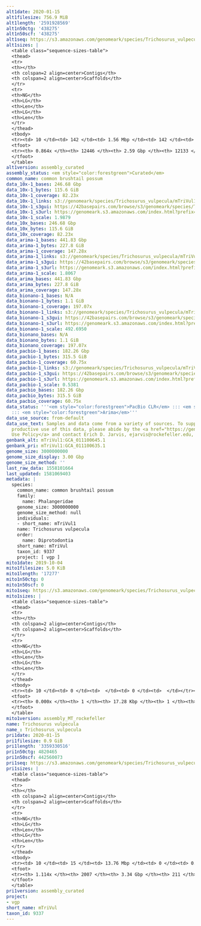 ```yaml
---
alt1date: 2020-01-15
alt1filesize: 756.9 MiB
alt1length: '2591928569'
alt1n50ctg: '438275'
alt1n50scf: '438275'
alt1seq: https://s3.amazonaws.com/genomeark/species/Trichosurus_vulpecula/mTriVul1/assembly_curated/mTriVul1.alt.cur.20200115.fasta.gz
alt1sizes: |
  <table class="sequence-sizes-table">
  <thead>
  <tr>
  <th></th>
  <th colspan=2 align=center>Contigs</th>
  <th colspan=2 align=center>Scaffolds</th>
  </tr>
  <tr>
  <th>NG</th>
  <th>LG</th>
  <th>Len</th>
  <th>LG</th>
  <th>Len</th>
  </tr>
  </thead>
  <tbody>
  <tr><td> 10 </td><td> 142 </td><td> 1.56 Mbp </td><td> 142 </td><td> 1.56 Mbp </td></tr><tr><td> 20 </td><td> 381 </td><td> 1.06 Mbp </td><td> 381 </td><td> 1.06 Mbp </td></tr><tr><td> 30 </td><td> 709 </td><td> 0.80 Mbp </td><td> 709 </td><td> 0.80 Mbp </td></tr><tr><td> 40 </td><td> 1143 </td><td> 0.60 Mbp </td><td> 1143 </td><td> 0.60 Mbp </td></tr><tr style="background-color:#cccccc;"><td> 50 </td><td> 1722 </td><td> 438.28 Kbp </td><td> 1722 </td><td> 438.28 Kbp </td></tr><tr><td> 60 </td><td> 2552 </td><td> 297.89 Kbp </td><td> 2552 </td><td> 297.89 Kbp </td></tr><tr><td> 70 </td><td> 3898 </td><td> 162.46 Kbp </td><td> 3897 </td><td> 163.04 Kbp </td></tr><tr><td> 80 </td><td> 6931 </td><td> 62.47 Kbp </td><td> 6895 </td><td> 63.50 Kbp </td></tr><tr><td> 90 </td><td> 0 </td><td>  </td><td> 0 </td><td>  </td></tr><tr><td> 100 </td><td> 0 </td><td>  </td><td> 0 </td><td>  </td></tr></tbody>
  <tfoot>
  <tr><th> 0.864x </th><th> 12446 </th><th> 2.59 Gbp </th><th> 12133 </th><th> 2.59 Gbp </th></tr>
  </tfoot>
  </table>
alt1version: assembly_curated
assembly_status: <em style="color:forestgreen">Curated</em>
common_name: common brushtail possum
data_10x-1_bases: 246.68 Gbp
data_10x-1_bytes: 115.6 GiB
data_10x-1_coverage: 82.23x
data_10x-1_links: s3://genomeark/species/Trichosurus_vulpecula/mTriVul1/genomic_data/10x/<br>
data_10x-1_s3gui: https://42basepairs.com/browse/s3/genomeark/species/Trichosurus_vulpecula/mTriVul1/genomic_data/10x/
data_10x-1_s3url: https://genomeark.s3.amazonaws.com/index.html?prefix=species/Trichosurus_vulpecula/mTriVul1/genomic_data/10x/
data_10x-1_scale: 1.9879
data_10x_bases: 246.68 Gbp
data_10x_bytes: 115.6 GiB
data_10x_coverage: 82.23x
data_arima-1_bases: 441.83 Gbp
data_arima-1_bytes: 227.8 GiB
data_arima-1_coverage: 147.28x
data_arima-1_links: s3://genomeark/species/Trichosurus_vulpecula/mTriVul1/genomic_data/arima/<br>
data_arima-1_s3gui: https://42basepairs.com/browse/s3/genomeark/species/Trichosurus_vulpecula/mTriVul1/genomic_data/arima/
data_arima-1_s3url: https://genomeark.s3.amazonaws.com/index.html?prefix=species/Trichosurus_vulpecula/mTriVul1/genomic_data/arima/
data_arima-1_scale: 1.8067
data_arima_bases: 441.83 Gbp
data_arima_bytes: 227.8 GiB
data_arima_coverage: 147.28x
data_bionano-1_bases: N/A
data_bionano-1_bytes: 1.1 GiB
data_bionano-1_coverage: 197.07x
data_bionano-1_links: s3://genomeark/species/Trichosurus_vulpecula/mTriVul1/genomic_data/bionano/<br>
data_bionano-1_s3gui: https://42basepairs.com/browse/s3/genomeark/species/Trichosurus_vulpecula/mTriVul1/genomic_data/bionano/
data_bionano-1_s3url: https://genomeark.s3.amazonaws.com/index.html?prefix=species/Trichosurus_vulpecula/mTriVul1/genomic_data/bionano/
data_bionano-1_scale: 492.6950
data_bionano_bases: N/A
data_bionano_bytes: 1.1 GiB
data_bionano_coverage: 197.07x
data_pacbio-1_bases: 182.26 Gbp
data_pacbio-1_bytes: 315.5 GiB
data_pacbio-1_coverage: 60.75x
data_pacbio-1_links: s3://genomeark/species/Trichosurus_vulpecula/mTriVul1/genomic_data/pacbio/<br>
data_pacbio-1_s3gui: https://42basepairs.com/browse/s3/genomeark/species/Trichosurus_vulpecula/mTriVul1/genomic_data/pacbio/
data_pacbio-1_s3url: https://genomeark.s3.amazonaws.com/index.html?prefix=species/Trichosurus_vulpecula/mTriVul1/genomic_data/pacbio/
data_pacbio-1_scale: 0.5381
data_pacbio_bases: 182.26 Gbp
data_pacbio_bytes: 315.5 GiB
data_pacbio_coverage: 60.75x
data_status: '''<em style="color:forestgreen">PacBio CLR</em> ::: <em style="color:forestgreen">10x</em>
  ::: <em style="color:forestgreen">Arima</em>'''
data_use_source: from-default
data_use_text: Samples and data come from a variety of sources. To support fair and
  productive use of this data, please abide by the <a href="https://genome10k.soe.ucsc.edu/data-use-policies/">Data
  Use Policy</a> and contact Erich D. Jarvis, ejarvis@rockefeller.edu, with any questions.
genbank_alt: mTriVul1:GCA_011100645.1
genbank_pri: mTriVul1:GCA_011100635.1
genome_size: 3000000000
genome_size_display: 3.00 Gbp
genome_size_method: ''
last_raw_data: 1558101664
last_updated: 1581069403
metadata: |
  species:
    common_name: common brushtail possum
    family:
      name: Phalangeridae
    genome_size: 3000000000
    genome_size_method: null
    individuals:
    - short_name: mTriVul1
    name: Trichosurus vulpecula
    order:
      name: Diprotodontia
    short_name: mTriVul
    taxon_id: 9337
    project: [ vgp ]
mito1date: 2019-10-04
mito1filesize: 5.0 KiB
mito1length: '17277'
mito1n50ctg: 0
mito1n50scf: 0
mito1seq: https://s3.amazonaws.com/genomeark/species/Trichosurus_vulpecula/mTriVul1/assembly_MT_rockefeller/mTriVul1.MT.20191004.fasta.gz
mito1sizes: |
  <table class="sequence-sizes-table">
  <thead>
  <tr>
  <th></th>
  <th colspan=2 align=center>Contigs</th>
  <th colspan=2 align=center>Scaffolds</th>
  </tr>
  <tr>
  <th>NG</th>
  <th>LG</th>
  <th>Len</th>
  <th>LG</th>
  <th>Len</th>
  </tr>
  </thead>
  <tbody>
  <tr><td> 10 </td><td> 0 </td><td>  </td><td> 0 </td><td>  </td></tr><tr><td> 20 </td><td> 0 </td><td>  </td><td> 0 </td><td>  </td></tr><tr><td> 30 </td><td> 0 </td><td>  </td><td> 0 </td><td>  </td></tr><tr><td> 40 </td><td> 0 </td><td>  </td><td> 0 </td><td>  </td></tr><tr style="background-color:#cccccc;"><td> 50 </td><td> 0 </td><td style="background-color:#ff8888;">  </td><td> 0 </td><td style="background-color:#ff8888;">  </td></tr><tr><td> 60 </td><td> 0 </td><td>  </td><td> 0 </td><td>  </td></tr><tr><td> 70 </td><td> 0 </td><td>  </td><td> 0 </td><td>  </td></tr><tr><td> 80 </td><td> 0 </td><td>  </td><td> 0 </td><td>  </td></tr><tr><td> 90 </td><td> 0 </td><td>  </td><td> 0 </td><td>  </td></tr><tr><td> 100 </td><td> 0 </td><td>  </td><td> 0 </td><td>  </td></tr></tbody>
  <tfoot>
  <tr><th> 0.000x </th><th> 1 </th><th> 17.28 Kbp </th><th> 1 </th><th> 17.28 Kbp </th></tr>
  </tfoot>
  </table>
mito1version: assembly_MT_rockefeller
name: Trichosurus vulpecula
name_: Trichosurus_vulpecula
pri1date: 2020-01-15
pri1filesize: 0.9 GiB
pri1length: '3359330516'
pri1n50ctg: 4820465
pri1n50scf: 442560073
pri1seq: https://s3.amazonaws.com/genomeark/species/Trichosurus_vulpecula/mTriVul1/assembly_curated/mTriVul1.pri.cur.20200115.fasta.gz
pri1sizes: |
  <table class="sequence-sizes-table">
  <thead>
  <tr>
  <th></th>
  <th colspan=2 align=center>Contigs</th>
  <th colspan=2 align=center>Scaffolds</th>
  </tr>
  <tr>
  <th>NG</th>
  <th>LG</th>
  <th>Len</th>
  <th>LG</th>
  <th>Len</th>
  </tr>
  </thead>
  <tbody>
  <tr><td> 10 </td><td> 15 </td><td> 13.76 Mbp </td><td> 0 </td><td> 0.57 Gbp </td></tr><tr><td> 20 </td><td> 41 </td><td> 9.81 Mbp </td><td> 1 </td><td> 463.07 Mbp </td></tr><tr><td> 30 </td><td> 76 </td><td> 7.41 Mbp </td><td> 1 </td><td> 463.07 Mbp </td></tr><tr><td> 40 </td><td> 122 </td><td> 5.81 Mbp </td><td> 2 </td><td> 445.41 Mbp </td></tr><tr style="background-color:#cccccc;"><td> 50 </td><td> 179 </td><td style="background-color:#88ff88;"> 4.82 Mbp </td><td> 3 </td><td style="background-color:#88ff88;"> 442.56 Mbp </td></tr><tr><td> 60 </td><td> 248 </td><td> 4.01 Mbp </td><td> 3 </td><td> 442.56 Mbp </td></tr><tr><td> 70 </td><td> 332 </td><td> 3.13 Mbp </td><td> 4 </td><td> 310.11 Mbp </td></tr><tr><td> 80 </td><td> 447 </td><td> 2.22 Mbp </td><td> 5 </td><td> 285.15 Mbp </td></tr><tr><td> 90 </td><td> 605 </td><td> 1.59 Mbp </td><td> 6 </td><td> 275.47 Mbp </td></tr><tr><td> 100 </td><td> 849 </td><td> 0.94 Mbp </td><td> 7 </td><td> 267.64 Mbp </td></tr></tbody>
  <tfoot>
  <tr><th> 1.114x </th><th> 2007 </th><th> 3.34 Gbp </th><th> 211 </th><th> 3.36 Gbp </th></tr>
  </tfoot>
  </table>
pri1version: assembly_curated
project:
- vgp
short_name: mTriVul
taxon_id: 9337
---
```

